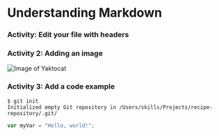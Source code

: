 # Understanding Markdown
###  Activity: Edit your file with headers

### Activity 2: Adding an image
![Image of Yaktocat](https://octodex.github.com/images/yaktocat.png)

### Activity 3: Add a code example
```
$ git init
Initialized empty Git repository in /Users/skills/Projects/recipe-repository/.git/
```
``` javascript
var myVar = "Hello, world!";
```
